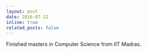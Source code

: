 ```yaml
---
layout: post
date: 2016-07-22
inline: true
related_posts: false
---
```


Finished masters in Computer Science from IIT Madras.
